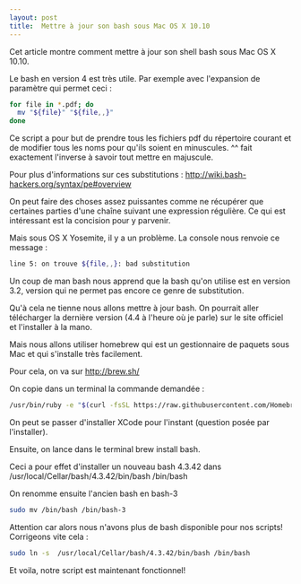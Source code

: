```yaml
---
layout: post
title:  Mettre à jour son bash sous Mac OS X 10.10
---
```


Cet article montre comment mettre à jour son shell bash sous Mac OS X 10.10.

Le bash en version 4 est très utile. Par exemple avec l'expansion de paramètre qui permet ceci :

```sh
for file in *.pdf; do
  mv "${file}" "${file,,}"
done
```

Ce script a pour but de prendre tous les fichiers pdf du répertoire courant et de modifier tous les noms pour qu'ils soient en minuscules. ^^ fait exactement l'inverse à savoir tout mettre en majuscule.

Pour plus d'informations sur ces substitutions : http://wiki.bash-hackers.org/syntax/pe#overview

On peut faire des choses assez puissantes comme ne récupérer que certaines parties d'une chaîne suivant une expression régulière. Ce qui est intéressant est la concision pour y parvenir.

Mais sous OS X Yosemite, il y a un problème. La console nous renvoie ce message :

```sh
line 5: on trouve ${file,,}: bad substitution
```

Un coup de man bash nous apprend que la bash qu'on utilise est en version 3.2, version qui ne permet pas encore ce genre de substitution.

Qu'à cela ne tienne nous allons mettre à jour bash. On pourrait aller télécharger la dernière version (4.4 à l'heure où je parle) sur le site officiel et l'installer à la mano.

Mais nous allons utiliser homebrew qui est un gestionnaire de paquets sous Mac et qui s'installe très facilement.

Pour cela, on va sur http://brew.sh/

On copie dans un terminal la commande demandée :

```sh
/usr/bin/ruby -e "$(curl -fsSL https://raw.githubusercontent.com/Homebrew/install/master/install)"
```

On peut se passer d'installer XCode pour l'instant (question posée par l'installer).

Ensuite, on lance dans le terminal brew install bash.

Ceci a pour effet d'installer un nouveau bash 4.3.42 dans /usr/local/Cellar/bash/4.3.42/bin/bash /bin/bash

On renomme ensuite l'ancien bash en bash-3

```sh
sudo mv /bin/bash /bin/bash-3
```

Attention car alors nous n'avons plus de bash disponible pour nos scripts! Corrigeons vite cela :
```sh
sudo ln -s  /usr/local/Cellar/bash/4.3.42/bin/bash /bin/bash
```

Et voila, notre script est maintenant fonctionnel!


